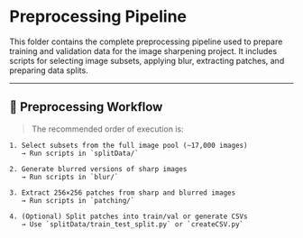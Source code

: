 # Preprocessing Pipeline

This folder contains the complete preprocessing pipeline used to prepare training and validation data for the image sharpening project. It includes scripts for selecting image subsets, applying blur, extracting patches, and preparing data splits.

---

## 🧭 Preprocessing Workflow

> The recommended order of execution is:

```text
1. Select subsets from the full image pool (~17,000 images)
   → Run scripts in `splitData/`

2. Generate blurred versions of sharp images
   → Run scripts in `blur/`

3. Extract 256×256 patches from sharp and blurred images
   → Run scripts in `patching/`

4. (Optional) Split patches into train/val or generate CSVs
   → Use `splitData/train_test_split.py` or `createCSV.py`
